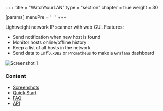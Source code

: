 +++
title = "WatchYourLAN"
type = "section"
chapter = true
weight = 30

[params]
  menuPre = '&nbsp;<i class="fa-solid fa-wifi"></i>&nbsp;&nbsp;'
+++


Lightweight network IP scanner with web GUI. Features:
- Send notification when new host is found
- Monitor hosts online/offline history
- Keep a list of all hosts in the network
- Send data to `InfluxDB2` or `Prometheus` to make a `Grafana` dashboard 

![Screenshot_1](https://raw.githubusercontent.com/aceberg/WatchYourLAN/main/assets/Screenshot_1.png)

### Content
- [Screenshots](./Screenshots.md)
- [Quick Start](./Quick%20Start.md)
- [FAQ](./FAQ.md)
- [API](./API.md)